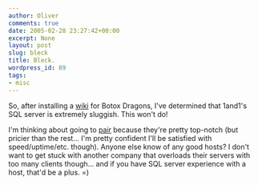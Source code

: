 ```yaml
---
author: Oliver
comments: true
date: 2005-02-28 23:27:42+00:00
excerpt: None
layout: post
slug: bleck
title: Bleck.
wordpress_id: 89
tags:
- misc
---
```


So, after installing a <a href="http://botoxdragons.oliverweb.com">wiki</a> for Botox Dragons, I've determined that 1and1's SQL server is extremely sluggish.  This won't do!

I'm thinking about going to <a href="http://www.pair.net">pair</a> because they're pretty top-notch (but pricier than the rest... I'm pretty confident I'll be satisfied with speed/uptime/etc. though).  Anyone else know of any good hosts?  I don't want to get stuck with another company that overloads their servers with too many clients though... and if you have SQL server experience with a host, that'd be a plus. =)